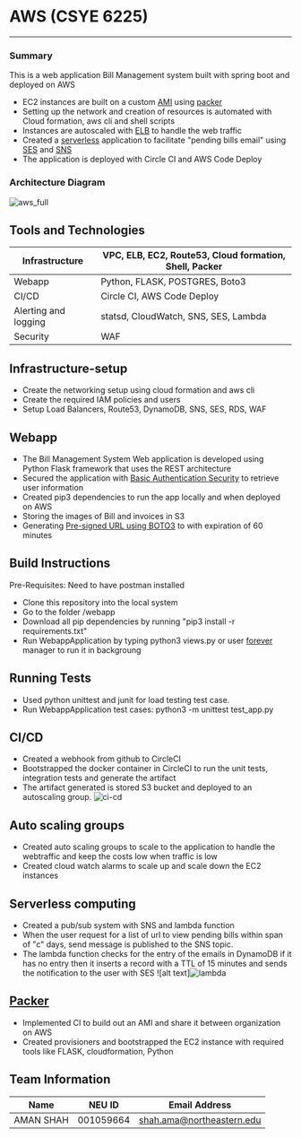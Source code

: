 # AWS (CSYE 6225)

---------------------------------------------------------------

### Summary

This is a  web application Bill Management system built with spring
boot and deployed on AWS

-   EC2 instances are built on a custom
    [AMI](https://docs.aws.amazon.com/AWSEC2/latest/UserGuide/AMIs.html)
    using [packer](https://packer.io/)
-   Setting up the network and creation of resources is automated with
    Cloud formation, aws cli and shell scripts
-   Instances are autoscaled with
    [ELB](https://aws.amazon.com/elasticloadbalancing/) to handle the
    web traffic
-   Created a [serverless](https://aws.amazon.com/lambda/) application
    to facilitate "pending bills email" using
    [SES](https://aws.amazon.com/ses/) and
    [SNS](https://aws.amazon.com/sns/)
-   The application is deployed with Circle CI and AWS Code Deploy

### Architecture Diagram

 ![aws_full](https://user-images.githubusercontent.com/42703011/92800898-211c7580-f383-11ea-9b4e-76c171fca750.png)


Tools and Technologies
----------------------
                          
| Infrastructure       | VPC, ELB, EC2, Route53, Cloud formation, Shell, Packer |
|----------------------|--------------------------------------------------------|
| Webapp               | Python, FLASK, POSTGRES, Boto3                        |
| CI/CD                | Circle CI, AWS Code Deploy                             |
| Alerting and logging | statsd, CloudWatch, SNS, SES, Lambda                  |
| Security             | WAF                                                    |


Infrastructure-setup
--------------------

-   Create the networking setup using cloud formation and aws cli
-   Create the required IAM policies and users
-   Setup Load Balancers, Route53, DynamoDB, SNS, SES, RDS, WAF

Webapp
------

-   The Bill Management System Web application is developed using
    Python Flask framework that uses the REST architecture
-   Secured the application with [Basic Authentication Security](https://developer.mozilla.org/en-US/docs/Web/HTTP/Authentication)
    to retrieve user information
-   Created pip3 dependencies to run the app locally and when deployed on
    AWS
-   Storing the images of Bill and invoices in S3
-   Generating [Pre-signed
    URL using BOTO3](https://boto3.amazonaws.com/v1/documentation/api/latest/guide/s3-presigned-urls.html)
    to with expiration of 60 minutes


## Build Instructions
Pre-Requisites: Need to have postman installed
-  Clone this repository  into the local system 
-  Go to the folder /webapp
-  Download all pip dependencies by running "pip3 install -r requirements.txt" 
-  Run WebappApplication by typing python3 views.py or user [forever](https://www.npmjs.com/package/forever) manager to run it in backgroung


## Running Tests
- Used python unittest and junit for load testing test case.
- Run WebappApplication test cases:  python3 -m unittest test_app.py


CI/CD
-----

-   Created a webhook from github to CircleCI
-   Bootstrapped the docker container in CircleCI to run the unit tests,
    integration tests and generate the artifact
-   The artifact generated is stored S3 bucket and deployed to an
    autoscaling group. ![ci-cd](https://user-images.githubusercontent.com/42703011/92802596-a7858700-f384-11ea-89db-85f0f8de8bc7.png)


Auto scaling groups
-------------------

-   Created auto scaling groups to scale to the application to handle
    the webtraffic and keep the costs low when traffic is low
-   Created cloud watch alarms to scale up and scale down the EC2
    instances

Serverless computing
--------------------

-   Created a pub/sub system with SNS and lambda function
-   When the user request for a list of url to view pending bills within span of "c" days, send message is published to
    the SNS topic.
-   The lambda function checks for the entry of the emails in DynamoDB if
    it has no entry then it inserts a record with a TTL of 15 minutes
    and sends the notification to the user with SES ![alt
    text]![lambda](https://user-images.githubusercontent.com/42703011/92802718-c126ce80-f384-11ea-843f-a06d1267bdd9.png)


[Packer](https://packer.io/)
----------------------------

-   Implemented CI to build out an AMI and share it between organization
    on AWS
-   Created provisioners and bootstrapped the EC2 instance with required
    tools like FLASK, cloudformation, Python
    
    
## Team Information

| Name | NEU ID | Email Address |
| --- | --- | --- |
| AMAN SHAH| 001059664 | shah.ama@northeastern.edu|

